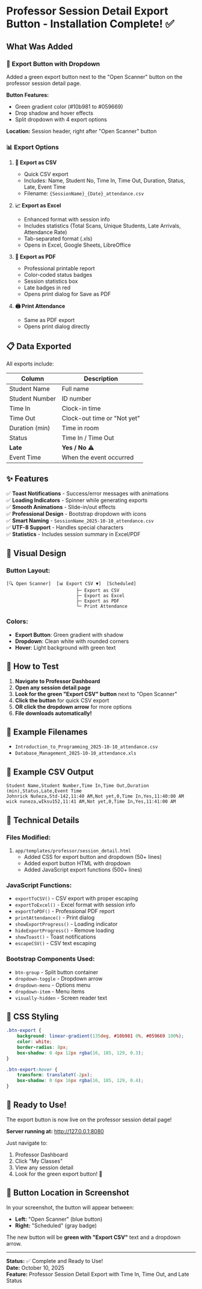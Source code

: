 # Professor Session Detail Export Button - Installation Complete! ✅

## What Was Added

### 🎨 Export Button with Dropdown
Added a green export button next to the "Open Scanner" button on the professor session detail page.

**Button Features:**
- Green gradient color (#10b981 to #059669)
- Drop shadow and hover effects
- Split dropdown with 4 export options

**Location:** Session header, right after "Open Scanner" button

### 📊 Export Options

1. **📄 Export as CSV**
   - Quick CSV export
   - Includes: Name, Student No, Time In, Time Out, Duration, Status, Late, Event Time
   - Filename: `{SessionName}_{Date}_attendance.csv`

2. **📈 Export as Excel**
   - Enhanced format with session info
   - Includes statistics (Total Scans, Unique Students, Late Arrivals, Attendance Rate)
   - Tab-separated format (.xls)
   - Opens in Excel, Google Sheets, LibreOffice

3. **📑 Export as PDF**
   - Professional printable report
   - Color-coded status badges
   - Session statistics box
   - Late badges in red
   - Opens print dialog for Save as PDF

4. **🖨️ Print Attendance**
   - Same as PDF export
   - Opens print dialog directly

## 📋 Data Exported

All exports include:

| Column | Description |
|--------|-------------|
| Student Name | Full name |
| Student Number | ID number |
| Time In | Clock-in time |
| Time Out | Clock-out time or "Not yet" |
| Duration (min) | Time in room |
| Status | Time In / Time Out |
| **Late** | **Yes / No** ⚠️ |
| Event Time | When the event occurred |

## ✨ Features

✅ **Toast Notifications** - Success/error messages with animations  
✅ **Loading Indicators** - Spinner while generating exports  
✅ **Smooth Animations** - Slide-in/out effects  
✅ **Professional Design** - Bootstrap dropdown with icons  
✅ **Smart Naming** - `SessionName_2025-10-10_attendance.csv`  
✅ **UTF-8 Support** - Handles special characters  
✅ **Statistics** - Includes session summary in Excel/PDF  

## 🎯 Visual Design

### Button Layout:
```
[🔍 Open Scanner]  [📊 Export CSV ▼]  [Scheduled]
                          ├─ Export as CSV
                          ├─ Export as Excel
                          ├─ Export as PDF
                          └─ Print Attendance
```

### Colors:
- **Export Button**: Green gradient with shadow
- **Dropdown**: Clean white with rounded corners
- **Hover**: Light background with green text

## 🧪 How to Test

1. **Navigate to Professor Dashboard**
2. **Open any session detail page**
3. **Look for the green "Export CSV" button** next to "Open Scanner"
4. **Click the button** for quick CSV export
5. **OR click the dropdown arrow** for more options
6. **File downloads automatically!**

## 📂 Example Filenames

- `Introduction_to_Programming_2025-10-10_attendance.csv`
- `Database_Management_2025-10-10_attendance.xls`

## 📄 Example CSV Output

```csv
Student Name,Student Number,Time In,Time Out,Duration (min),Status,Late,Event Time
Johnrick Nuñeza,Std-142,11:40 AM,Not yet,0,Time In,Yes,11:40:00 AM
wick nuneza,wIksu152,11:41 AM,Not yet,0,Time In,Yes,11:41:00 AM
```

## 🔧 Technical Details

### Files Modified:
1. `app/templates/professor/session_detail.html`
   - Added CSS for export button and dropdown (50+ lines)
   - Added export button HTML with dropdown
   - Added JavaScript export functions (500+ lines)

### JavaScript Functions:
- `exportToCSV()` - CSV export with proper escaping
- `exportToExcel()` - Excel format with session info
- `exportToPDF()` - Professional PDF report
- `printAttendance()` - Print dialog
- `showExportProgress()` - Loading indicator
- `hideExportProgress()` - Remove loading
- `showToast()` - Toast notifications
- `escapeCSV()` - CSV text escaping

### Bootstrap Components Used:
- `btn-group` - Split button container
- `dropdown-toggle` - Dropdown arrow
- `dropdown-menu` - Options menu
- `dropdown-item` - Menu items
- `visually-hidden` - Screen reader text

## 🎨 CSS Styling

```css
.btn-export {
    background: linear-gradient(135deg, #10b981 0%, #059669 100%);
    color: white;
    border-radius: 8px;
    box-shadow: 0 4px 12px rgba(16, 185, 129, 0.3);
}

.btn-export:hover {
    transform: translateY(-2px);
    box-shadow: 0 6px 16px rgba(16, 185, 129, 0.4);
}
```

## 🚀 Ready to Use!

The export button is now live on the professor session detail page!

**Server running at:** http://127.0.0.1:8080

Just navigate to:
1. Professor Dashboard
2. Click "My Classes"
3. View any session detail
4. Look for the green export button! 🎉

## 📸 Button Location in Screenshot

In your screenshot, the button will appear between:
- **Left:** "Open Scanner" (blue button)
- **Right:** "Scheduled" (gray badge)

The new button will be **green with "Export CSV"** text and a dropdown arrow.

---

**Status:** ✅ Complete and Ready to Use!  
**Date:** October 10, 2025  
**Feature:** Professor Session Detail Export with Time In, Time Out, and Late Status
